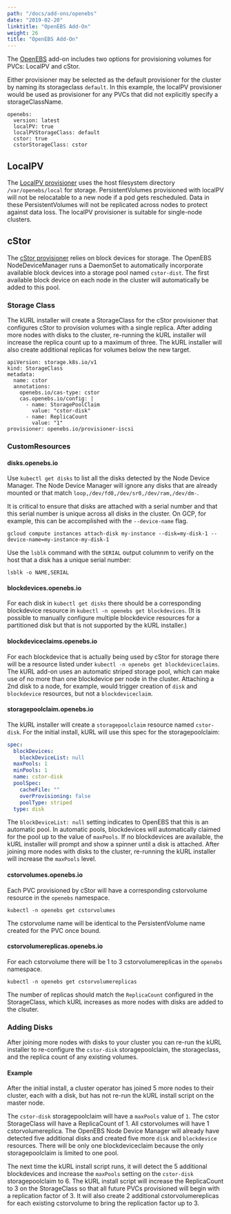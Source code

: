 ```yaml
---
path: "/docs/add-ons/openebs"
date: "2019-02-20"
linktitle: "OpenEBS Add-On"
weight: 26
title: "OpenEBS Add-On"
---
```


The [OpenEBS](https://openebs.io) add-on includes two options for provisioning volumes for PVCs: LocalPV and cStor.

Either provisioner may be selected as the default provisioner for the cluster by naming its storageclass `default`.
In this example, the localPV provisioner would be used as provisioner for any PVCs that did not explicitly specify a storageClassName.

```
openebs:
  version: latest
  localPV: true
  localPVStorageClass: default
  cstor: true
  cstorStorageClass: cstor
```

## LocalPV

The [LocalPV provisioner](https://docs.openebs.io/docs/next/localpv.html) uses the host filesystem directory `/var/openebs/local` for storage.
PersistentVolumes provisioned with localPV will not be relocatable to a new node if a pod gets rescheduled.
Data in these PersistentVolumes will not be replicated across nodes to protect against data loss.
The localPV provisioner is suitable for single-node clusters.

## cStor 

The [cStor provisioner](https://docs.openebs.io/docs/next/ugcstor.html) relies on block devices for storage.
The OpenEBS NodeDeviceManager runs a DaemonSet to automatically incorporate available block devices into a storage pool named `cstor-dist`.
The first available block device on each node in the cluster will automatically be added to this pool.

### Storage Class

The kURL installer will create a StorageClass for the cStor provisioner that configures cStor to provision volumes with a single replica.
After adding more nodes with disks to the cluster, re-running the kURL installer will increase the replica count up to a maximum of three.
The kURL installer will also create additional replicas for volumes below the new target.

```
apiVersion: storage.k8s.io/v1
kind: StorageClass
metadata:
  name: cstor
  annotations:
    openebs.io/cas-type: cstor
    cas.openebs.io/config: |
      - name: StoragePoolClaim
        value: "cstor-disk"
      - name: ReplicaCount
        value: "1"
provisioner: openebs.io/provisioner-iscsi
```

### CustomResources

#### disks.openebs.io

Use `kubectl get disks` to list all the disks detected by the Node Device Manager.
The Node Device Manager will ignore any disks that are already mounted or that match `loop,/dev/fd0,/dev/sr0,/dev/ram,/dev/dm-`.

It is critical to ensure that disks are attached with a serial number and that this serial number is unique across all disks in the cluster.
On GCP, for example, this can be accomplished with the `--device-name` flag.
```
gcloud compute instances attach-disk my-instance --disk=my-disk-1 --device-name=my-instance-my-disk-1
```

Use the `lsblk` command with the `SERIAL` output columnm to verify on the host that a disk has a unique serial number:
```
lsblk -o NAME,SERIAL
```

#### blockdevices.openebs.io

For each disk in `kubectl get disks` there should be a corresponding blockdevice resource in `kubectl -n openebs get blockdevices`.
(It is possible to manually configure multiple blockdevice resources for a partitioned disk but that is not supported by the kURL installer.)

#### blockdeviceclaims.openebs.io

For each blockdevice that is actually being used by cStor for storage there will be a resource listed under `kubectl -n openebs get blockdeviceclaims`.
The kURL add-on uses an automatic striped storage pool, which can make use of no more than one blockdevice per node in the cluster.
Attaching a 2nd disk to a node, for example, would trigger creation of `disk` and `blockdevice` resources, but not a `blockdeviceclaim`.

#### storagepoolclaim.openebs.io

The kURL installer will create a `storagepoolclaim` resource named `cstor-disk`.
For the initial install, kURL will use this spec for the storagepoolclaim:

```yaml
spec:
  blockDevices:
    blockDeviceList: null
  maxPools: 1
  minPools: 1
  name: cstor-disk
  poolSpec:
    cacheFile: ""
    overProvisioning: false
    poolType: striped
  type: disk
```

The `blockDeviceList: null` setting indicates to OpenEBS that this is an automatic pool.
In automatic pools, blockdevices will automatically claimed for the pool up to the value of `maxPools`.
If no blockdevices are available, the kURL installer will prompt and show a spinner until a disk is attached.
After joining more nodes with disks to the cluster, re-running the kURL installer will increase the `maxPools` level.

#### cstorvolumes.openebs.io

Each PVC provisioned by cStor will have a corresponding cstorvolume resource in the `openebs` namespace.
```
kubectl -n openebs get cstorvolumes
```
The cstorvolume name will be identical to the PersistentVolume name created for the PVC once bound.

#### cstorvolumereplicas.openebs.io

For each cstorvolume there will be 1 to 3 cstorvolumereplicas in the `openebs` namespace.
```
kubectl -n openebs get cstorvolumereplicas
```
The number of replicas should match the `ReplicaCount` configured in the StorageClass, which kURL increases as more nodes with disks are added to the clsuter.

### Adding Disks

After joining more nodes with disks to your cluster you can re-run the kURL installer to re-configure the `cstor-disk` storagepoolclaim, the storageclass, and the replica count of any existing volumes.

#### Example

After the initial install, a cluster operator has joined 5 more nodes to their cluster, each with a disk, but has not re-run the kURL install script on the master node.

The `cstor-disk` storagepoolclaim will have a `maxPools` value of `1`.
The cstor StorageClass will have a ReplicaCount of 1.
All cstorvolumes will have 1 cstorvolumereplica.
The OpenEBS Node Device Manager will already have detected five additional disks and created five more `disk` and `blockdevice` resources.
There will be only one blockdeviceclaim because the only storagepoolclaim is limited to one pool.

The next time the kURL install script runs, it will detect the 5 additional blockdevices and increase the `maxPools` setting on the `cstor-disk` storagepoolclaim to 6.
The kURL install script will increase the ReplicaCount to 3 on the StorageClass so that all future PVCs provisioned will begin with a replication factor of 3.
It will also create 2 additional cstorvolumereplicas for each existing cstorvolume to bring the replication factor up to 3.
